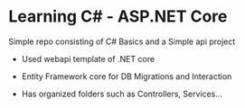 # Learning C# - ASP.NET Core

Simple repo consisting of C# Basics and a Simple api project

- Used webapi template of .NET core

- Entity Framework core for DB Migrations and Interaction

- Has organized folders such as Controllers, Services...
